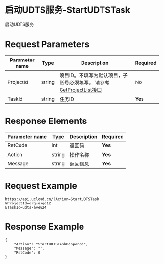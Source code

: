 # 启动UDTS服务-StartUDTSTask

启动UDTS服务

# Request Parameters
|Parameter name|Type|Description|Required|
|---|---|---|---|
|ProjectId|string|项目ID。不填写为默认项目，子帐号必须填写。 请参考[GetProjectList接口](api/summary/get_project_list)|No|
|TaskId|string|任务ID|**Yes**|

# Response Elements
|Parameter name|Type|Description|Required|
|---|---|---|---|
|RetCode|int|返回码|**Yes**|
|Action|string|操作名称|**Yes**|
|Message|string|返回信息|**Yes**|

# Request Example
```
https://api.ucloud.cn/?Action=StartUDTSTask
&ProjectId=org-asgd12
&TaskId=udts-avew24
```

# Response Example
```
{
    "Action": "StartUDTSTaskResponse", 
    "Message": "", 
    "RetCode": 0
}
```

